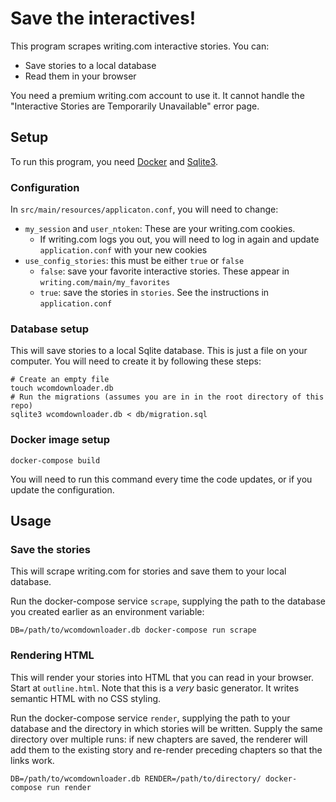 # Save the interactives!

This program scrapes writing.com interactive stories. You can:

- Save stories to a local database
- Read them in your browser

You need a premium writing.com account to use it. It cannot handle the "Interactive Stories are Temporarily Unavailable" error page. 

## Setup

To run this program, you need [Docker](https://www.docker.com/) and [Sqlite3](https://sqlite.org/index.html).

### Configuration

In `src/main/resources/applicaton.conf`, you will need to change:

- `my_session` and `user_ntoken`: These are your writing.com cookies.
  - If writing.com logs you out, you will need to log in again and update `application.conf` with your new cookies
- `use_config_stories`: this must be either `true` or `false`
  - `false`: save your favorite interactive stories. These appear in `writing.com/main/my_favorites`
  - `true`: save the stories in `stories`. See the instructions in `application.conf`

### Database setup

This will save stories to a local Sqlite database. This is just a file on your computer.
You will need to create it by following these steps:

```
# Create an empty file
touch wcomdownloader.db
# Run the migrations (assumes you are in in the root directory of this repo)
sqlite3 wcomdownloader.db < db/migration.sql
```

### Docker image setup

```
docker-compose build
```

You will need to run this command every time the code updates, or if you update the configuration.

## Usage

### Save the stories 

This will scrape writing.com for stories and save them to your local database.

Run the docker-compose service `scrape`, supplying the path to the database you created earlier as an environment variable:

```
DB=/path/to/wcomdownloader.db docker-compose run scrape
```

### Rendering HTML

This will render your stories into HTML that you can read in your browser. Start at `outline.html`. 
Note that this is a _very_ basic generator. It writes semantic HTML with no CSS styling.

Run the docker-compose service `render`, supplying the path to your database and the directory in which stories will be written.
Supply the same directory over multiple runs: if new chapters are saved, the renderer will add them to the existing story and re-render preceding chapters so that the links work.

```
DB=/path/to/wcomdownloader.db RENDER=/path/to/directory/ docker-compose run render
```
